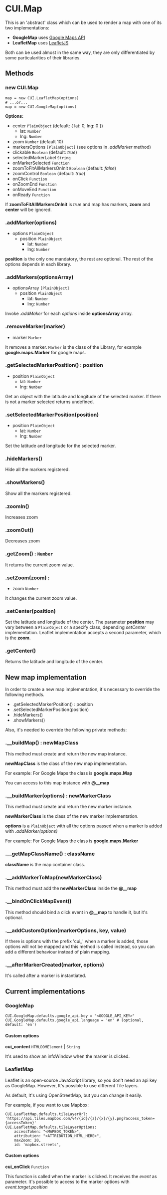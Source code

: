 # CUI.Map

This is an 'abstract' class which can be used to render a map with one of its two implementations: 
- **GoogleMap** uses [Google Maps API](https://developers.google.com/maps/) 
- **LeafletMap** uses [LeafletJS](http://leafletjs.com)

Both can be used almost in the same way, they are only differentiated by some particularities of their libraries.

## Methods
### new CUI.Map
```
map = new CUI.LeafletMap(options)
# ...or...
map = new CUI.GoogleMap(options)
```

**Options:**
- center `PlainObject` (default: { lat: 0, lng: 0 })
    - lat: `Number`
    - lng: `Number`
- zoom `Number` (default 10)
- markersOptions `[PlainObject]` (see options in *.addMarker* method)
- clickable `Boolean` (default: *true*)
- selectedMarkerLabel `String`
- onMarkerSelected `Function`
- zoomToFitAllMarkersOnInit `Boolean` (default: *false*)
- zoomControl `Boolean` (default: *true*)
- onClick `Function`
- onZoomEnd `Function`
- onMoveEnd `Function`
- onReady `Function`

If **zoomToFitAllMarkersOnInit** is *true* and map has markers, **zoom** and **center** will be ignored. 

### .addMarker(options)

- options `PlainObject`
    - position `PlainObject`
        - lat: `Number`
        - lng: `Number`

**position** is the only one mandatory, the rest are optional. The rest of the options depends in each library.

### .addMarkers(optionsArray)

- optionsArray `[PlainObject]`
    - position `PlainObject`
        - lat: `Number`
        - lng: `Number`

Invoke *.addMaker* for each *options* inside **optionsArray** array.

### .removeMarker(marker)

- marker `Marker`

It removes a marker. `Marker` is the class of the Library, for example **google.maps.Marker** for google maps.

### .getSelectedMarkerPosition() : position

- position `PlainObject`
    - lat: `Number`
    - lng: `Number`

Get an object with the latitude and longitude of the selected marker. If there is not a marker selected returns undefined.

### .setSelectedMarkerPosition(position)

- position `PlainObject`
    - lat: `Number`
    - lng: `Number`
    
Set the latitude and longitude for the selected marker.

### .hideMarkers()

Hide all the markers registered.

### .showMarkers()

Show all the markers registered.

### .zoomIn()

Increases zoom

### .zoomOut()

Decreases zoom

### .getZoom() : `Number`

It returns the current zoom value.

### .setZoom(zoom) : 

- zoom `Number`

It changes the current zoom value.

### .setCenter(position)

Set the latitude and longitude of the center.
The parameter **position** may vary between a `PlainObject` or a specify class, depending *setCenter* implementation.
Leaflet implementation accepts a second parameter, which is the **zoom**.

### .getCenter()

Returns the latitude and longitude of the center.

## New map implementation

In order to create a new map implementation, it's necessary to override the following methods.

- .getSelectedMarkerPosition() : position
- .setSelectedMarkerPosition(position)
- .hideMarkers()
- .showMarkers()

Also, it's needed to override the following private methods:

### .__buildMap() : newMapClass

This method must create and return the new map instance.

**newMapClass** is the class of the new map implementation.

For example: For Google Maps the class is **google.maps.Map**

You can access to this map instance with **@__map** 

### .__buildMarker(options) : newMarkerClass

This method must create and return the new marker instance.

**newMarkerClass** is the class of the new marker implementation.

**options** is a `PlainObject` with all the options passed when a marker is added with *.addMarker(options)*

For example: For Google Maps the class is **google.maps.Marker**

### .__getMapClassName() : className

**className** is the map container class.

### .__addMarkerToMap(newMarkerClass)

This method must add the **newMarkerClass** inside the **@__map**

### .__bindOnClickMapEvent()

This method should bind a click event in **@__map** to handle it, but it's optional.

### .__addCustomOption(markerOptions, key, value)

If there is options with the prefix 'cui_' when a marker is added, those options will not be mapped and this method is called instead, so you can add a different behaviour instead of plain mapping.

### .__afterMarkerCreated(marker, options)

It's called after a marker is instantiated. 

## Current implementations
### GoogleMap

```
CUI.GoogleMap.defaults.google_api.key = "<GOOGLE_API_KEY>"
CUI.GoogleMap.defaults.google_api.language = 'en' # (optional, default: 'en')
``` 

#### Custom options

**cui_content** `HTMLDOMElement` | `String`

It's used to show an infoWindow when the marker is clicked.


### LeafletMap

Leaflet is an open-source JavaScript library, so you don't need an api key as GoogleMap.
However, It's possible to use different Tile layers.

As default, It's using OpenStreetMap, but you can change it easily.

For example, if you want to use Mapbox:

```
CUI.LeafletMap.defaults.tileLayerUrl: 'https://api.tiles.mapbox.com/v4/{id}/{z}/{x}/{y}.png?access_token={accessToken}'
CUI.LeafletMap.defaults.tileLayerOptions:
    accessToken: "<MAPBOX_TOKEN>",
    attribution: "<ATTRIBUTION_HTML_HERE>",
    maxZoom: 20,
    id: 'mapbox.streets',
```

#### Custom options

**cui_onClick** `Function`

This function is called when the marker is clicked. It receives the *event* as parameter. It's possible to access to the marker options with *event.target.position*